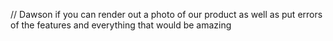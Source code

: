 // Dawson if you can render out a photo of our product as well as put errors of the features and everything that would be amazing
